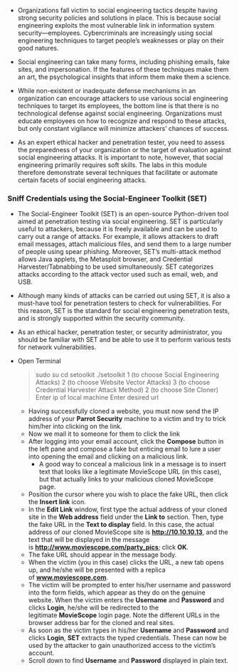 - Organizations fall victim to social engineering tactics despite having strong security policies and solutions in place. This is because social engineering exploits the most vulnerable link in information system security—employees. Cybercriminals are increasingly using social engineering techniques to target people’s weaknesses or play on their good natures.

- Social engineering can take many forms, including phishing emails, fake sites, and impersonation. If the features of these techniques make them an art, the psychological insights that inform them make them a science.

- While non-existent or inadequate defense mechanisms in an organization can encourage attackers to use various social engineering techniques to target its employees, the bottom line is that there is no technological defense against social engineering. Organizations must educate employees on how to recognize and respond to these attacks, but only constant vigilance will minimize attackers’ chances of success.

- As an expert ethical hacker and penetration tester, you need to assess the preparedness of your organization or the target of evaluation against social engineering attacks. It is important to note, however, that social engineering primarily requires soft skills. The labs in this module therefore demonstrate several techniques that facilitate or automate certain facets of social engineering attacks.



### Sniff Credentials using the Social-Engineer Toolkit (SET)

- The Social-Engineer Toolkit (SET) is an open-source Python-driven tool aimed at penetration testing via social engineering. SET is particularly useful to attackers, because it is freely available and can be used to carry out a range of attacks. For example, it allows attackers to draft email messages, attach malicious files, and send them to a large number of people using spear phishing. Moreover, SET’s multi-attack method allows Java applets, the Metasploit browser, and Credential Harvester/Tabnabbing to be used simultaneously. SET categorizes attacks according to the attack vector used such as email, web, and USB.

- Although many kinds of attacks can be carried out using SET, it is also a must-have tool for penetration testers to check for vulnerabilities. For this reason, SET is the standard for social engineering penetration tests, and is strongly supported within the security community.

- As an ethical hacker, penetration tester, or security administrator, you should be familiar with SET and be able to use it to perform various tests for network vulnerabilities.

- Open Terminal
	>sudo su
	>cd setoolkit
	>./setoolkit
	>1 (to choose Social Engineering Attacks)
	>2 (to choose Website Vector Attacks)
	>3 (to choose Credential Harvester Attack Method)
	>2 (to choose Site Cloner)
	>Enter ip of local machine
	>Enter desired url
	
	- Having successfully cloned a website, you must now send the IP address of your **Parrot Security** machine to a victim and try to trick him/her into clicking on the link.
	- Now we mail it to someone for them to click the link
	- After logging into your email account, click the **Compose** button in the left pane and compose a fake but enticing email to lure a user into opening the email and clicking on a malicious link.
		- A good way to conceal a malicious link in a message is to insert text that looks like a legitimate MovieScope URL (in this case), but that actually links to your malicious cloned MovieScope page.
	- Position the cursor where you wish to place the fake URL, then click the **Insert link** icon.
	- In the **Edit Link** window, first type the actual address of your cloned site in the **Web address** field under the **Link to** section. Then, type the fake URL in the **Text to display** field. In this case, the actual address of our cloned MovieScope site is **http://10.10.10.13**, and the text that will be displayed in the message is **http://www.moviescope.com/party_pics**; click **OK**.
	- The fake URL should appear in the message body.
	- When the victim (you in this case) clicks the URL, a new tab opens up, and he/she will be presented with a replica of **www.moviescope.com**.
	- The victim will be prompted to enter his/her username and password into the form fields, which appear as they do on the genuine website. When the victim enters the **Username** and **Password** and clicks **Login**, he/she will be redirected to the legitimate **MovieScope** login page. Note the different URLs in the browser address bar for the cloned and real sites.
	- As soon as the victim types in his/her **Username** and **Password** and clicks **Login**, **SET** extracts the typed credentials. These can now be used by the attacker to gain unauthorized access to the victim’s account.
	- Scroll down to find **Username** and **Password** displayed in plain text.
